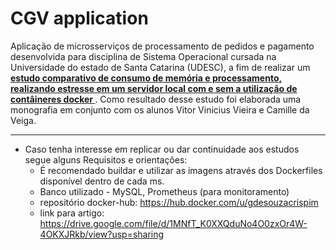 # CGV application
Aplicação de microsserviços de processamento de pedidos e pagamento desenvolvida para disciplina de Sistema Operacional cursada na Universidade do estado de Santa Catarina (UDESC), a fim de realizar um <b> <a href="https://drive.google.com/file/d/1MNfT_K0XXQduNo4O0zxOr4W-4OKXJRkb/view?usp=sharing"> estudo comparativo de consumo de memória e processamento, realizando estresse em um servidor local com e sem a utilização de contâineres docker </a> </b>. Como resultado desse estudo foi elaborada uma monografia em conjunto com os alunos Vitor Vinicius Vieira e Camille da Veiga.

___________________________________
- Caso tenha interesse em replicar ou dar continuidade aos estudos segue alguns Requisitos e orientações:
  - É recomendado buildar e utilizar as imagens através dos Dockerfiles disponível dentro de cada ms.
  - Banco utilizado - MySQL, Prometheus (para monitoramento)
  - repositório docker-hub: https://hub.docker.com/u/gdesouzacrispim
  - link para artigo: https://drive.google.com/file/d/1MNfT_K0XXQduNo4O0zxOr4W-4OKXJRkb/view?usp=sharing
